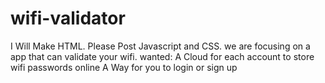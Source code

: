 # wifi-validator
I Will Make HTML. Please Post Javascript and CSS. we are focusing on a app that can validate your wifi.
wanted:
A Cloud for each account to store wifi passwords online
A Way for you to login or sign up
